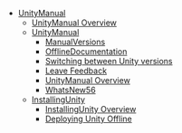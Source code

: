  - [UnityManual]()
	 - [UnityManual Overview](UnityManual.md)
	 - [UnityManual]()
		 - [ManualVersions](ManualVersions.md)
		 - [OfflineDocumentation](OfflineDocumentation.md)
		 - [Switching between Unity versions](SwitchingDocumentationVersions.md)
		 - [Leave Feedback](LeaveFeedback.md)
		 - [UnityManual Overview](UnityManual_1.md)
		 - [WhatsNew56](WhatsNew56.md)
	 - [InstallingUnity]()
		 - [InstallingUnity Overview](InstallingUnity.md)
		 - [Deploying Unity Offline](DeployingUnityOffline.md)
